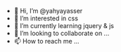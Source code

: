 - 👋 Hi, I’m @yahyayasser
- 👀 I’m interested in css
- 🌱 I’m currently learning jquery & js
- 💞️ I’m looking to collaborate on ...
- 📫 How to reach me ...

<!---
yahyayasser/yahyayasser is a ✨ special ✨ repository because its `README.md` (this file) appears on your GitHub profile.
You can click the Preview link to take a look at your changes.
--->
